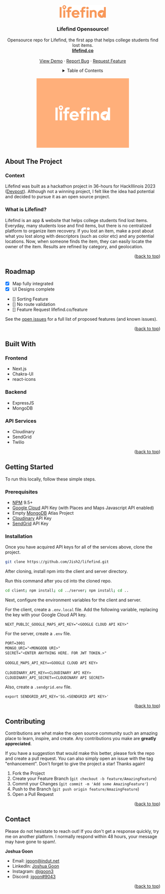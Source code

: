 <!-- Improved compatibility of back to top link: See: https://github.com/Jish2/lifefind/pull/73 -->

<a name="readme-top"></a>

<!-- [![Contributors][contributors-shield]][contributors-url]
[![Forks][forks-shield]][forks-url]
[![Stargazers][stars-shield]][stars-url]
[![Issues][issues-shield]][issues-url]
[![MIT License][license-shield]][license-url]
[![LinkedIn][linkedin-shield]][linkedin-url] -->

<!-- PROJECT LOGO -->
<br />
<div align="center">
  <a href="https://github.com/Jish2/lifefind">
    <img src="client/public/favicons/lifefind.svg" alt="Logo" width="150">
  </a>

  <h3 align="center">Lifefind Opensource!</h3>

  <p align="center">
Opensource repo for Lifefind, the first app that helps college students find lost items.
    <br />
    <a href="https://lifefind.co/"><strong>lifefind.co</strong></a>
    <br />
    <br />
    <!-- WEBSITE IS NOT DEPLOYED -->
    <a href="https://lifefind.co/">View Demo</a>
    ·
    <a href="https://github.com/Jish2/lifefind/issues">Report Bug</a>
    ·
    <!-- THIS WILL EVENTUALLY BE https://lifefind.co/feature -->
    <a href="https://github.com/Jish2/lifefind/issues">Request Feature</a>
  </p>
</div>

<!-- TABLE OF CONTENTS -->
<div align="center">
    <details>
    <summary>Table of Contents</summary>
    <ul>
        <li>
        <a href="#about-the-project">About The Project</a>
        <ul>
            <li><a href="#built-with">Built With</a></li>
        </ul>
        </li>
        <li>
        <a href="#getting-started">Getting Started</a>
        <ul>
            <li><a href="#prerequisites">Prerequisites</a></li>
            <li><a href="#installation">Installation</a></li>
        </ul>
        </li>
        <li><a href="#usage">Usage</a></li>
        <li><a href="#roadmap">Roadmap</a></li>
        <li><a href="#contributing">Contributing</a></li>
        <li><a href="#license">License</a></li>
        <li><a href="#contact">Contact</a></li>
        <li><a href="#acknowledgments">Acknowledgments</a></li>
    </ul>
    </details>
</div>

<br>

<!-- ABOUT THE PROJECT -->

<!-- [![Product Name Screen Shot][product-screenshot]](https://example.com) -->
<div align="center">
    <img src="client/public/favicons/thumbnail.png" alt="Logo" width="300" height="225">
</div>

## About The Project

### Context

Lifefind was built as a hackathon project in 36-hours for HackIllinois 2023 ([Devpost](https://devpost.com/software/lifefind)). Although not a winning project, I felt like the idea had potential and decided to pursue it as an open source project.

### What is Lifefind?

Lifefind is an app & website that helps college students find lost items. Everyday, many students lose and find items, but there is no centralized platform to organize item recovery. If you lost an item, make a post about what you lost along with descriptors (such as color etc) and any potential locations. Now, when someone finds the item, they can easily locate the owner of the item. Results are refined by category, and geolocation.

<p align="right">(<a href="#readme-top">back to top</a>)</p>

<!-- ROADMAP -->

## Roadmap

-   [x] Map fully integrated
-   [x] UI Designs complete
-   [] Sorting Feature
-   [] No route validation
-   [] Feature Request lifefind.co/feature

See the [open issues](https://github.com/Jish2/lifefind/issues) for a full list of proposed features (and known issues).

<p align="right">(<a href="#readme-top">back to top</a>)</p>

## Built With

### Frontend

<!-- -   [![Next][next.js]][next-url] -->

-   Next.js
-   Chakra-UI
-   react-icons

### Backend

-   ExpressJS
-   MongoDB

### API Services

-   Cloudinary
-   SendGrid
-   Twilio

<p align="right">(<a href="#readme-top">back to top</a>)</p>

<!-- GETTING STARTED -->

## Getting Started

To run this locally, follow these simple steps.

### Prerequisites

-   [NPM](https://www.npmjs.com/) 9.5+
-   [Google Cloud](https://console.cloud.google.com/welcome) API Key (with Places and Maps Javascript API enabled)
-   Empty [MongoDB](https://www.mongodb.com/atlas) Atlas Project
-   [Cloudinary](https://cloudinary.com/) API Key
-   [SendGrid](https://sendgrid.com/) API Key

### Installation

Once you have acquired API keys for all of the services above, clone the project.

```bash
git clone https://github.com/Jish2/lifefind.git
```

After cloning, install npm into the client and server directory.

Run this command after you cd into the cloned repo.

```bash
cd client; npm install; cd ../server; npm install; cd ..
```

Next, configure the environment variables for the client and server.

For the client, create a `.env.local` file. Add the following variable, replacing the key with your Google Cloud API key.

```env
NEXT_PUBLIC_GOOGLE_MAPS_API_KEY="<GOOGLE CLOUD API KEY>"
```

For the server, create a `.env` file.

```env
PORT=3001
MONGO_URI="<MONGODB URI>"
SECRET="<ENTER ANYTHING HERE. FOR JWT TOKEN.>"

GOOGLE_MAPS_API_KEY=<GOOGLE CLOUD API KEY>

CLOUDINARY_API_KEY=<CLOUDINARY API KEY>
CLOUDINARY_API_SECRET=<CLOUDINARY API SECRET>
```

Also, create a `.sendgrid.env` file.

```
export SENDGRID_API_KEY='SG.<SENDGRID API KEY>'
```

<p align="right">(<a href="#readme-top">back to top</a>)</p>

<!-- CONTRIBUTING -->

## Contributing

Contributions are what make the open source community such an amazing place to learn, inspire, and create. Any contributions you make are **greatly appreciated**.

If you have a suggestion that would make this better, please fork the repo and create a pull request. You can also simply open an issue with the tag "enhancement".
Don't forget to give the project a star! Thanks again!

1. Fork the Project
2. Create your Feature Branch (`git checkout -b feature/AmazingFeature`)
3. Commit your Changes (`git commit -m 'Add some AmazingFeature'`)
4. Push to the Branch (`git push origin feature/AmazingFeature`)
5. Open a Pull Request

<p align="right">(<a href="#readme-top">back to top</a>)</p>

<!-- CONTACT -->

## Contact

Please do not hesistate to reach out! If you don't get a response quickly, try me on another platform. I normally respond within 48 hours, your message may have gone to spam!.

**Joshua Goon**

-   Email: [jgoon@indut.net](mailto:jgoon@indut.net)
-   LinkedIn: [Joshua Goon](https://linkedin.com/in/jgoon)
-   Instagram: [@jgoon3](https://instagram.com/jgoon3)
-   Discord: [jgoon#9043](https://discord.com)

<p align="right">(<a href="#readme-top">back to top</a>)</p>

<!-- MARKDOWN LINKS & IMAGES -->
<!-- https://www.markdownguide.org/basic-syntax/#reference-style-links -->

[contributors-shield]: https://img.shields.io/github/contributors/Jish2/lifefind.svg?style=for-the-badge
[contributors-url]: https://github.com/Jish2/lifefind/graphs/contributors
[forks-shield]: https://img.shields.io/github/forks/Jish2/lifefind.svg?style=for-the-badge
[forks-url]: https://github.com/Jish2/lifefind/network/members
[stars-shield]: https://img.shields.io/github/stars/Jish2/lifefind.svg?style=for-the-badge
[stars-url]: https://github.com/Jish2/lifefind/stargazers
[issues-shield]: https://img.shields.io/github/issues/Jish2/lifefind.svg?style=for-the-badge
[issues-url]: https://github.com/Jish2/lifefind/issues
[license-shield]: https://img.shields.io/github/license/Jish2/lifefind.svg?style=for-the-badge
[license-url]: https://github.com/Jish2/lifefind/blob/master/LICENSE.txt
[linkedin-shield]: https://img.shields.io/badge/-LinkedIn-black.svg?style=for-the-badge&logo=linkedin&colorB=555
[linkedin-url]: https://linkedin.com/in/jgoon
[product-screenshot]: client/public/favicons/thumbnail.png
[next.js]: https://img.shields.io/badge/next.js-000000?style=for-the-badge&logo=nextdotjs&logoColor=white
[next-url]: https://nextjs.org/
[react.js]: https://img.shields.io/badge/React-20232A?style=for-the-badge&logo=react&logoColor=61DAFB
[react-url]: https://reactjs.org/
[vue.js]: https://img.shields.io/badge/Vue.js-35495E?style=for-the-badge&logo=vuedotjs&logoColor=4FC08D
[vue-url]: https://vuejs.org/
[angular.io]: https://img.shields.io/badge/Angular-DD0031?style=for-the-badge&logo=angular&logoColor=white
[angular-url]: https://angular.io/
[svelte.dev]: https://img.shields.io/badge/Svelte-4A4A55?style=for-the-badge&logo=svelte&logoColor=FF3E00
[svelte-url]: https://svelte.dev/
[laravel.com]: https://img.shields.io/badge/Laravel-FF2D20?style=for-the-badge&logo=laravel&logoColor=white
[laravel-url]: https://laravel.com
[bootstrap.com]: https://img.shields.io/badge/Bootstrap-563D7C?style=for-the-badge&logo=bootstrap&logoColor=white
[bootstrap-url]: https://getbootstrap.com
[jquery.com]: https://img.shields.io/badge/jQuery-0769AD?style=for-the-badge&logo=jquery&logoColor=white
[jquery-url]: https://jquery.com
